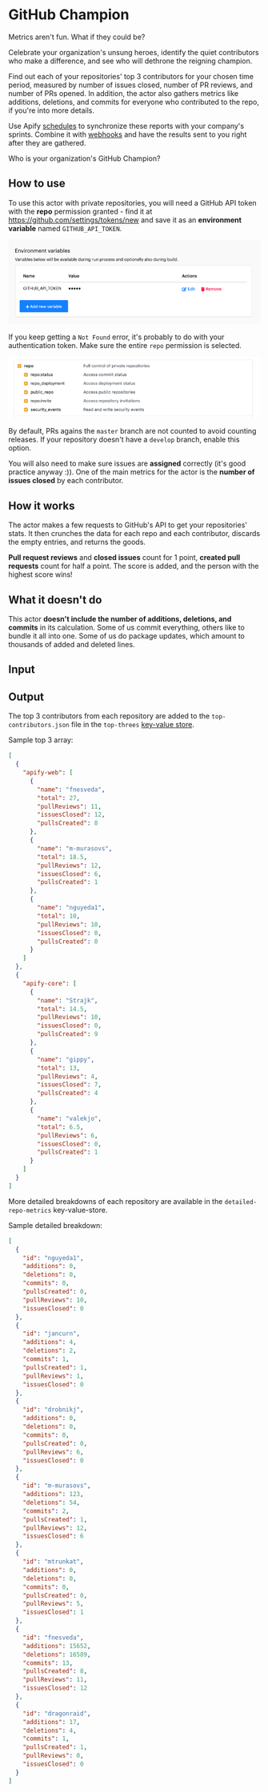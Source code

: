 # GitHub Champion

Metrics aren't fun. What if they could be?

Celebrate your organization's unsung heroes, identify the quiet contributors who make a difference, and see who will dethrone the reigning champion.

Find out each of your repositories' top 3 contributors for your chosen time period, measured by number of issues closed, number of PR reviews, and number of PRs opened. In addition, the actor also gathers metrics like additions, deletions, and commits for everyone who contributed to the repo, if you're into more details.

Use Apify [schedules](https://docs.apify.com/schedules) to synchronize these reports with your company's sprints. Combine it with [webhooks](https://docs.apify.com/webhooks) and have the results sent to you right after they are gathered.

Who is your organization's GitHub Champion?

## How to use

To use this actor with private repositories, you will need a GitHub API token with the **repo** permission granted  - find it at <https://github.com/settings/tokens/new> and save it as an **environment variable** named `GITHUB_API_TOKEN`.

![Environment variable in app](src/images/env_var.png)

If you keep getting a `Not Found` error, it's probably to do with your authentication token. Make sure the entire `repo` permission is selected.

![API token settings](src/images/token_permissions.png)

By default, PRs agains the `master` branch are not counted to avoid counting releases. If your repository doesn't have a `develop` branch, enable this option.

You will also need to make sure issues are **assigned** correctly (it's good practice anyway :)). One of the main metrics for the actor is the **number of issues closed** by each contributor.

## How it works

The actor makes a few requests to GitHub's API to get your repositories' stats. It then crunches the data for each repo and each contributor, discards the empty entries, and returns the goods.

**Pull request reviews** and **closed issues** count for 1 point, **created pull requests** count for half a point. The score is added, and the person with the highest score wins!

## What it doesn't do

This actor **doesn't include the number of additions, deletions, and commits** in its calculation. Some of us commit everything, others like to bundle it all into one. Some of us do package updates, which amount to thousands of added and deleted lines.

## Input

## Output

The top 3 contributors from each repository are added to the `top-contributors.json` file in the `top-threes` [key-value store](https://docs.apify.com/storage/key-value-store).

Sample top 3 array:

```json
[
  {
    "apify-web": [
      {
        "name": "fnesveda",
        "total": 27,
        "pullReviews": 11,
        "issuesClosed": 12,
        "pullsCreated": 8
      },
      {
        "name": "m-murasovs",
        "total": 18.5,
        "pullReviews": 12,
        "issuesClosed": 6,
        "pullsCreated": 1
      },
      {
        "name": "nguyeda1",
        "total": 10,
        "pullReviews": 10,
        "issuesClosed": 0,
        "pullsCreated": 0
      }
    ]
  },
  {
    "apify-core": [
      {
        "name": "Strajk",
        "total": 14.5,
        "pullReviews": 10,
        "issuesClosed": 0,
        "pullsCreated": 9
      },
      {
        "name": "gippy",
        "total": 13,
        "pullReviews": 4,
        "issuesClosed": 7,
        "pullsCreated": 4
      },
      {
        "name": "valekjo",
        "total": 6.5,
        "pullReviews": 6,
        "issuesClosed": 0,
        "pullsCreated": 1
      }
    ]
  }
]
```

More detailed breakdowns of each repository are available in the `detailed-repo-metrics` key-value-store.

Sample detailed breakdown:

```json
[
  {
    "id": "nguyeda1",
    "additions": 0,
    "deletions": 0,
    "commits": 0,
    "pullsCreated": 0,
    "pullReviews": 10,
    "issuesClosed": 0
  },
  {
    "id": "jancurn",
    "additions": 4,
    "deletions": 2,
    "commits": 1,
    "pullsCreated": 1,
    "pullReviews": 1,
    "issuesClosed": 0
  },
  {
    "id": "drobnikj",
    "additions": 0,
    "deletions": 0,
    "commits": 0,
    "pullsCreated": 0,
    "pullReviews": 6,
    "issuesClosed": 0
  },
  {
    "id": "m-murasovs",
    "additions": 123,
    "deletions": 54,
    "commits": 2,
    "pullsCreated": 1,
    "pullReviews": 12,
    "issuesClosed": 6
  },
  {
    "id": "mtrunkat",
    "additions": 0,
    "deletions": 0,
    "commits": 0,
    "pullsCreated": 0,
    "pullReviews": 5,
    "issuesClosed": 1
  },
  {
    "id": "fnesveda",
    "additions": 15652,
    "deletions": 16589,
    "commits": 13,
    "pullsCreated": 8,
    "pullReviews": 11,
    "issuesClosed": 12
  },
  {
    "id": "dragonraid",
    "additions": 17,
    "deletions": 4,
    "commits": 1,
    "pullsCreated": 1,
    "pullReviews": 0,
    "issuesClosed": 0
  }
]
```
